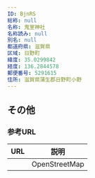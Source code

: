 ```yaml
---
ID: BjnRS
総称: null
名称: 鬼室神社
名称読み: null
別名: null
都道府県: 滋賀県
区域: 日野町
緯度: 35.0299842
経度: 136.2844578
郵便番号: 5291615
住所: 滋賀県蒲生郡日野町小野
---
```


## その他

### 参考URL

| URL | 説明          |
| --- | ------------- |
|     | OpenStreetMap |
